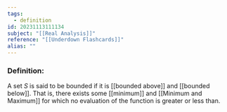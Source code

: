 ```yaml
---
tags:
  - definition
id: 20231113111134
subject: "[[Real Analysis]]"
reference: "[[Underdown Flashcards]]"
alias: ""
---
```

### Definition:
A set $S$ is said to be bounded if it is [[bounded above]] and [[bounded below]]. That is, there exists some [[minimum]] and [[Minimum and Maximum]] for which no evaluation of the function is greater or less than.